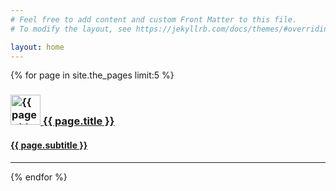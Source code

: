 ```yaml
---
# Feel free to add content and custom Front Matter to this file.
# To modify the layout, see https://jekyllrb.com/docs/themes/#overriding-theme-defaults

layout: home
---
```


{% for page in site.the_pages limit:5 %}
<article class="post-preview">
<a href="{{ page.url }}">
<h3 class="post-title"><img src="{{ site.baseurl }}/{{ page.thumbnail }}" width="48" alt="{{ page.title }}"> {{ page.title }}</h3>
<h4 class="post-subtitle">{{ page.subtitle }}</h4>
</a>
</article>
<hr>
{% endfor %}
